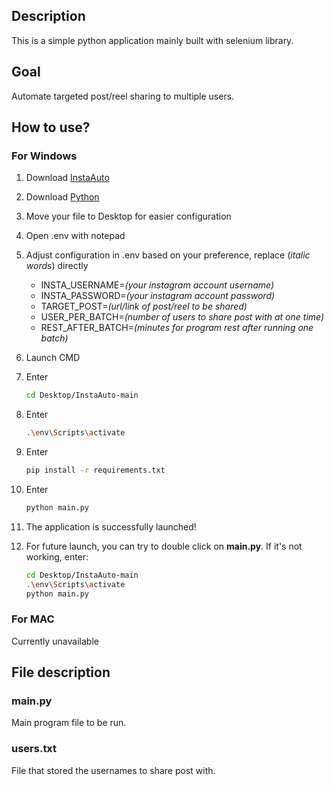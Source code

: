 ## Description
This is a simple python application mainly built with selenium library.

## Goal
Automate targeted post/reel sharing to multiple users.

## How to use?

### For Windows
1. Download [InstaAuto](https://github.com/Leoxhiu/InstaAuto/archive/refs/heads/main.zip)

2. Download [Python](https://www.python.org/downloads/)
   
3. Move your file to Desktop for easier configuration

4. Open .env with notepad

5. Adjust configuration in .env based on your preference, replace (_italic words_) directly
    - INSTA_USERNAME=_(your instagram account username)_
    - INSTA_PASSWORD=_(your instagram account password)_
    - TARGET_POST=_(url/link of post/reel to be shared)_
    - USER_PER_BATCH=_(number of users to share post with at one time)_
    - REST_AFTER_BATCH=_(minutes for program rest after running one batch)_

6. Launch CMD

7. Enter
   ```sh 
   cd Desktop/InstaAuto-main

9. Enter
   ```sh
   .\env\Scripts\activate

11. Enter
    ```sh
    pip install -r requirements.txt

13. Enter
    ```sh
    python main.py

15. The application is successfully launched!
    
16. For future launch, you can try to double click on **main.py**. If it's not working, enter:
    ```sh
    cd Desktop/InstaAuto-main
    .\env\Scripts\activate
    python main.py

### For MAC
Currently unavailable

## File description
### main.py
Main program file to be run.

### users.txt
File that stored the usernames to share post with.
